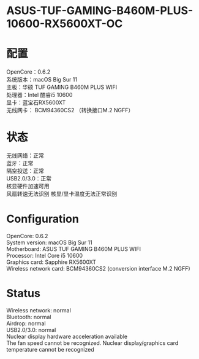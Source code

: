 # ASUS-TUF-GAMING-B460M-PLUS-10600-RX5600XT-OC

# 配置
OpenCore：0.6.2  
系统版本：macOS Big Sur 11  
主板：华硕 TUF GAMING B460M PLUS WIFI  
处理器：Intel 酷睿i5 10600  
显卡：蓝宝石RX5600XT  
无线网卡： BCM94360CS2 （转换接口M.2 NGFF）  
# 状态  
无线网络：正常  
蓝牙：正常  
隔空投送：正常  
USB2.0/3.0：正常  
核显硬件加速可用  
风扇转速无法识别 核显/显卡温度无法正常识别 

# Configuration
OpenCore: 0.6.2  
System version: macOS Big Sur 11  
Motherboard: ASUS TUF GAMING B460M PLUS WIFI  
Processor: Intel Core i5 10600  
Graphics card: Sapphire RX5600XT  
Wireless network card: BCM94360CS2 (conversion interface M.2 NGFF)  
# Status  
Wireless network: normal  
Bluetooth: normal  
Airdrop: normal  
USB2.0/3.0: normal  
Nuclear display hardware acceleration available  
The fan speed cannot be recognized. Nuclear display/graphics card temperature cannot be recognized  
